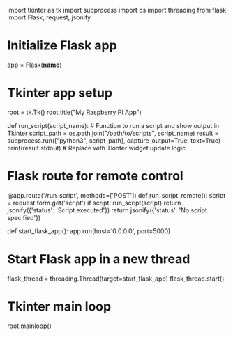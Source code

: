 import tkinter as tk
import subprocess
import os
import threading
from flask import Flask, request, jsonify

# Initialize Flask app
app = Flask(__name__)

# Tkinter app setup
root = tk.Tk()
root.title("My Raspberry Pi App")

def run_script(script_name):
    # Function to run a script and show output in Tkinter
    script_path = os.path.join("/path/to/scripts", script_name)
    result = subprocess.run(["python3", script_path], capture_output=True, text=True)
    print(result.stdout)  # Replace with Tkinter widget update logic

# Flask route for remote control
@app.route('/run_script', methods=['POST'])
def run_script_remote():
    script = request.form.get('script')
    if script:
        run_script(script)
        return jsonify({'status': 'Script executed'})
    return jsonify({'status': 'No script specified'})

def start_flask_app():
    app.run(host='0.0.0.0', port=5000)

# Start Flask app in a new thread
flask_thread = threading.Thread(target=start_flask_app)
flask_thread.start()

# Tkinter main loop
root.mainloop()
